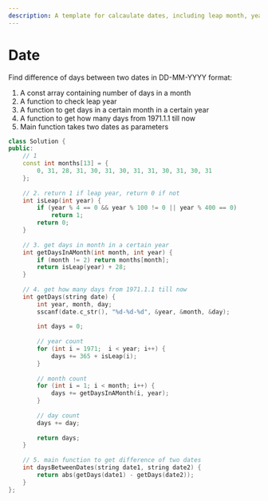 ```yaml
---
description: A template for calcaulate dates, including leap month, year etc.
---
```


# Date

Find difference of days between two dates in DD-MM-YYYY format:

1. A const array containing number of days in a month
2. A function to check leap year
3. A function to get days in a certain month in a certain year
4. A function to get how many days from 1971.1.1 till now
5. Main function takes two dates as parameters

```cpp
class Solution {
public:
    // 1
    const int months[13] = {
        0, 31, 28, 31, 30, 31, 30, 31, 31, 30, 31, 30, 31
    };
    
    // 2. return 1 if leap year, return 0 if not
    int isLeap(int year) {
        if (year % 4 == 0 && year % 100 != 0 || year % 400 == 0)
            return 1;
        return 0;
    }
    
    // 3. get days in month in a certain year
    int getDaysInAMonth(int month, int year) {
        if (month != 2) return months[month];
        return isLeap(year) + 28;
    }
    
    // 4. get how many days from 1971.1.1 till now
    int getDays(string date) {
        int year, month, day;
        sscanf(date.c_str(), "%d-%d-%d", &year, &month, &day);
        
        int days = 0;
        
        // year count
        for (int i = 1971;  i < year; i++) {
            days += 365 + isLeap(i);
        }
        
        // month count
        for (int i = 1; i < month; i++) {
            days += getDaysInAMonth(i, year);
        }
        
        // day count
        days += day;
        
        return days;        
    }
    
    // 5. main function to get difference of two dates
    int daysBetweenDates(string date1, string date2) {
        return abs(getDays(date1) - getDays(date2));
    }
};
```
